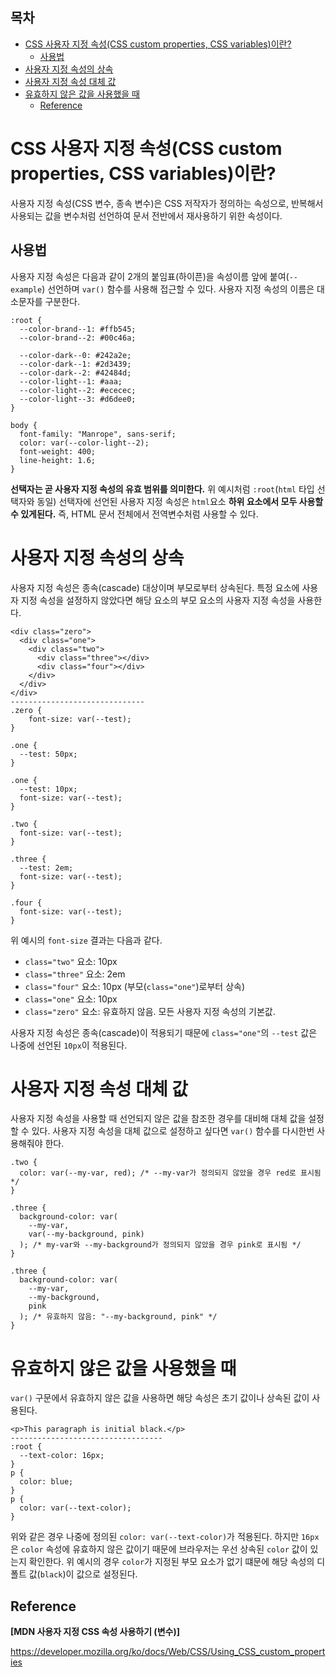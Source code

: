 <h2>목차</h2>

- [CSS 사용자 지정 속성(CSS custom properties, CSS variables)이란?](#css-사용자-지정-속성css-custom-properties-css-variables이란)
  - [사용법](#사용법)
- [사용자 지정 속성의 상속](#사용자-지정-속성의-상속)
- [사용자 지정 속성 대체 값](#사용자-지정-속성-대체-값)
- [유효하지 않은 값을 사용했을 때](#유효하지-않은-값을-사용했을-때)
  - [Reference](#reference)

# CSS 사용자 지정 속성(CSS custom properties, CSS variables)이란?

사용자 지정 속성(CSS 변수, 종속 변수)은 CSS 저작자가 정의하는 속성으로, 반복해서 사용되는 값을 변수처럼 선언하여 문서 전반에서 재사용하기 위한 속성이다.

## 사용법

사용자 지정 속성은 다음과 같이 2개의 붙임표(하이픈)을 속성이름 앞에 붙여(`--example`) 선언하며 `var()` 함수를 사용해 접근할 수 있다. 사용자 지정 속성의 이름은 대소문자를 구분한다.

```
:root {
  --color-brand--1: #ffb545;
  --color-brand--2: #00c46a;

  --color-dark--0: #242a2e;
  --color-dark--1: #2d3439;
  --color-dark--2: #42484d;
  --color-light--1: #aaa;
  --color-light--2: #ececec;
  --color-light--3: #d6dee0;
}

body {
  font-family: "Manrope", sans-serif;
  color: var(--color-light--2);
  font-weight: 400;
  line-height: 1.6;
}
```

**선택자는 곧 사용자 지정 속성의 유효 범위를 의미한다.** 위 예시처럼 `:root`(`html` 타입 선택자와 동일) 선택자에 선언된 사용자 지정 속성은 `html`요소 **하위 요소에서 모두 사용할 수 있게된다.** 즉, HTML 문서 전체에서 전역변수처럼 사용할 수 있다.

# 사용자 지정 속성의 상속

사용자 지정 속성은 종속(cascade) 대상이며 부모로부터 상속된다. 특정 요소에 사용자 지정 속성을 설정하지 않았다면 해당 요소의 부모 요소의 사용자 지정 속성을 사용한다.

```
<div class="zero">
  <div class="one">
    <div class="two">
      <div class="three"></div>
      <div class="four"></div>
    </div>
  </div>
</div>
------------------------------
.zero {
    font-size: var(--test);
}

.one {
  --test: 50px;
}

.one {
  --test: 10px;
  font-size: var(--test);
}

.two {
  font-size: var(--test);
}

.three {
  --test: 2em;
  font-size: var(--test);
}

.four {
  font-size: var(--test);
}
```

위 예시의 `font-size` 결과는 다음과 같다.

- `class="two"` 요소: 10px
- `class="three"` 요소: 2em
- `class="four"` 요소: 10px (부모(`class="one"`)로부터 상속)
- `class="one"` 요소: 10px
- `class="zero"` 요소: 유효하지 않음. 모든 사용자 지정 속성의 기본값.

사용자 지정 속성은 종속(cascade)이 적용되기 때문에 `class="one"`의 `--test` 값은 나중에 선언된 `10px`이 적용된다.

# 사용자 지정 속성 대체 값

사용자 지정 속성을 사용할 때 선언되지 않은 값을 참조한 경우를 대비해 대체 값을 설정할 수 있다. 사용자 지정 속성을 대체 값으로 설정하고 싶다면 `var()` 함수를 다시한번 사용해줘야 한다.

```
.two {
  color: var(--my-var, red); /* --my-var가 정의되지 않았을 경우 red로 표시됨 */
}

.three {
  background-color: var(
    --my-var,
    var(--my-background, pink)
  ); /* my-var와 --my-background가 정의되지 않았을 경우 pink로 표시됨 */
}

.three {
  background-color: var(
    --my-var,
    --my-background,
    pink
  ); /* 유효하지 않음: "--my-background, pink" */
}
```

# 유효하지 않은 값을 사용했을 때

`var()` 구문에서 유효하지 않은 값을 사용하면 해당 속성은 초기 값이나 상속된 값이 사용된다.

```
<p>This paragraph is initial black.</p>
----------------------------------
:root {
  --text-color: 16px;
}
p {
  color: blue;
}
p {
  color: var(--text-color);
}
```

위와 같은 경우 나중에 정의된 `color: var(--text-color)`가 적용된다. 하지만 `16px`은 `color` 속성에 유효하지 않은 값이기 때문에 브라우저는 우선 상속된 `color` 값이 있는지 확인한다. 위 예시의 경우 `color`가 지정된 부모 요소가 없기 떄문에 해당 속성의 디폴트 값(`black`)이 값으로 설정된다.

## Reference

**[MDN 사용자 지정 CSS 속성 사용하기 (변수)]**

https://developer.mozilla.org/ko/docs/Web/CSS/Using_CSS_custom_properties

